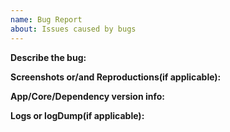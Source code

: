 ```yaml
---
name: Bug Report
about: Issues caused by bugs
---
```

**Describe the bug:** 

**Screenshots or/and Reproductions(if applicable):** 

**App/Core/Dependency version info:** 

**Logs or logDump(if applicable):**
